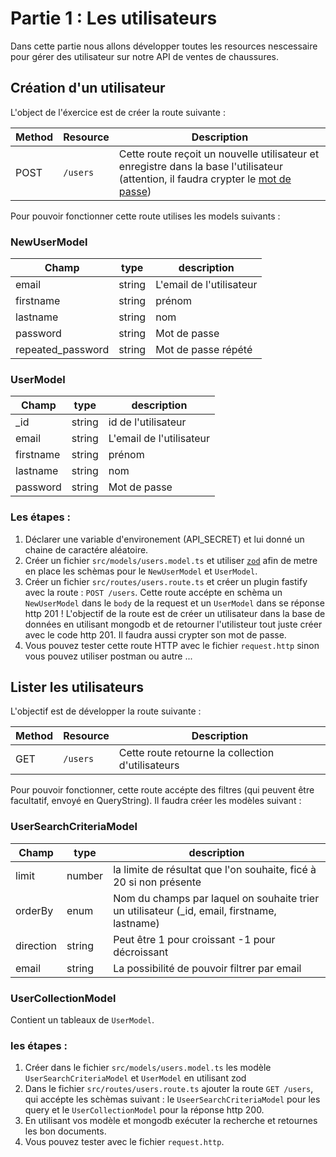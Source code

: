 # Partie 1 : Les utilisateurs

Dans cette partie nous allons développer toutes les resources nescessaire pour gérer des utilisateur sur notre API de ventes de chaussures.

## Création d'un utilisateur

L'object de l'éxercice est de créer la route suivante :

| Method | Resource | Description                                                                                                                                                                                                                              |
| ------ | -------- | ---------------------------------------------------------------------------------------------------------------------------------------------------------------------------------------------------------------------------------------- |
| POST   | `/users` | Cette route reçoit un nouvelle utilisateur et enregistre dans la base l'utilisateur (attention, il faudra crypter le [mot de passe](https://stackoverflow.com/questions/7480158/how-do-i-use-node-js-crypto-to-create-a-hmac-sha1-hash)) |

Pour pouvoir fonctionner cette route utilises les models suivants :

### NewUserModel

| Champ             | type   | description              |
| ----------------- | ------ | ------------------------ |
| email             | string | L'email de l'utilisateur |
| firstname         | string | prénom                   |
| lastname          | string | nom                      |
| password          | string | Mot de passe             |
| repeated_password | string | Mot de passe répété      |

### UserModel

| Champ     | type   | description              |
| --------- | ------ | ------------------------ |
| \_id      | string | id de l'utilisateur      |
| email     | string | L'email de l'utilisateur |
| firstname | string | prénom                   |
| lastname  | string | nom                      |
| password  | string | Mot de passe             |

### Les étapes :

1. Déclarer une variable d'environement (API_SECRET) et lui donné un chaine de caractére aléatoire.
2. Créer un fichier `src/models/users.model.ts` et utiliser [`zod`](https://zod.dev/) afin de metre en place les schèmas pour le `NewUserModel` et `UserModel`.
3. Créer un fichier `src/routes/users.route.ts` et créer un plugin fastify avec la route : `POST /users`. Cette route accépte en schèma un `NewUserModel` dans le `body` de la request et un `UserModel` dans se réponse http 201 ! L'objectif de la route est de créer un utilisateur dans la base de données en utilisant mongodb et de retourner l'utilisteur tout juste créer avec le code http 201. Il faudra aussi crypter son mot de passe.
4. Vous pouvez tester cette route HTTP avec le fichier `request.http` sinon vous pouvez utiliser postman ou autre ...

## Lister les utilisateurs

L'objectif est de développer la route suivante :

| Method | Resource | Description                                       |
| ------ | -------- | ------------------------------------------------- |
| GET    | `/users` | Cette route retourne la collection d'utilisateurs |

Pour pouvoir fonctionner, cette route accépte des filtres (qui peuvent être facultatif, envoyé en QueryString). Il faudra créer les modèles suivant :

### UserSearchCriteriaModel

| Champ     | type   | description                                                                                  |
| --------- | ------ | -------------------------------------------------------------------------------------------- |
| limit     | number | la limite de résultat que l'on souhaite, ficé à 20 si non présente                           |
| orderBy   | enum   | Nom du champs par laquel on souhaite trier un utilisateur (\_id, email, firstname, lastname) |
| direction | string | Peut être 1 pour croissant -1 pour décroissant                                               |
| email     | string | La possibilité de pouvoir filtrer par email                                                  |

### UserCollectionModel

Contient un tableaux de `UserModel`.

### les étapes :

1. Créer dans le fichier `src/models/users.model.ts` les modèle `UserSearchCriteriaModel` et `UserModel` en utilisant zod
2. Dans le fichier `src/routes/users.route.ts` ajouter la route `GET /users`, qui accépte les schèmas suivant : le `UseerSearchCriteriaModel` pour les query et le `UserCollectionModel` pour la réponse http 200.
3. En utilisant vos modèle et mongodb exécuter la recherche et retournes les bon documents.
4. Vous pouvez tester avec le fichier `request.http`.